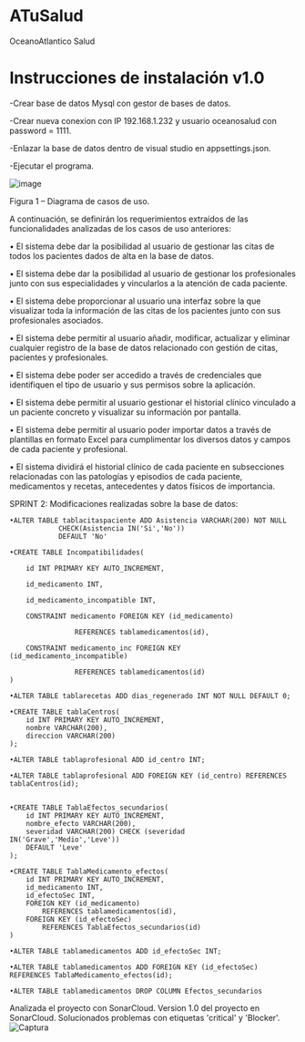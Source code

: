 # ATuSalud
OceanoAtlantico Salud

# Instrucciones de instalación v1.0

-Crear base de datos Mysql con gestor de bases de datos.

-Crear nueva conexion con IP 192.168.1.232  y usuario oceanosalud con password = 1111.

-Enlazar la base de datos dentro de visual studio en appsettings.json.

-Ejecutar el programa.

![image](https://user-images.githubusercontent.com/82440555/118230782-77036900-b48e-11eb-91d9-2a46f6890826.png)


Figura 1 – Diagrama de casos de uso.

A continuación, se definirán los requerimientos extraídos de las funcionalidades analizadas de los casos de uso anteriores:

•	El sistema debe dar la posibilidad al usuario de gestionar las citas de todos los pacientes dados de alta en la base de datos.
 
•	El sistema debe dar la posibilidad al usuario de gestionar los profesionales junto con sus especialidades y vincularlos a la atención de cada paciente.

•	El sistema debe proporcionar al usuario una interfaz sobre la que visualizar toda la información de las citas de los pacientes junto con sus profesionales asociados.

•	El sistema debe permitir al usuario añadir, modificar, actualizar y eliminar cualquier registro de la base de datos relacionado con gestión de citas, pacientes y profesionales.

•	El sistema debe poder ser accedido a través de credenciales que identifiquen el tipo de usuario y sus permisos sobre la aplicación.

•	El sistema debe permitir al usuario gestionar el historial clínico vinculado a un paciente concreto y visualizar su información por pantalla.

•	El sistema debe permitir al usuario poder importar datos a través de plantillas en formato Excel para cumplimentar los diversos datos y campos de cada paciente y profesional.

•	El sistema dividirá el historial clínico de cada paciente en subsecciones relacionadas con las patologías y episodios de cada paciente, medicamentos y recetas, antecedentes y datos físicos de importancia.

SPRINT 2:
Modificaciones realizadas sobre la base de datos:

	•ALTER TABLE tablacitaspaciente ADD Asistencia VARCHAR(200) NOT NULL
				CHECK(Asistencia IN('Si','No'))
				DEFAULT 'No'

	•CREATE TABLE Incompatibilidades(

		id INT PRIMARY KEY AUTO_INCREMENT,

		id_medicamento INT,

		id_medicamento_incompatible INT,

		CONSTRAINT medicamento FOREIGN KEY (id_medicamento) 

					REFERENCES tablamedicamentos(id),

		CONSTRAINT medicamento_inc FOREIGN KEY (id_medicamento_incompatible) 

					REFERENCES tablamedicamentos(id)			
	)

	•ALTER TABLE tablarecetas ADD dias_regenerado INT NOT NULL DEFAULT 0;

	•CREATE TABLE tablaCentros(
		id INT PRIMARY KEY AUTO_INCREMENT,
		nombre VARCHAR(200),
		direccion VARCHAR(200)
	);

	•ALTER TABLE tablaprofesional ADD id_centro INT;
	
	•ALTER TABLE tablaprofesional ADD FOREIGN KEY (id_centro) REFERENCES tablaCentros(id);


	•CREATE TABLE TablaEfectos_secundarios(
		id INT PRIMARY KEY AUTO_INCREMENT,
		nombre_efecto VARCHAR(200),
		severidad VARCHAR(200) CHECK (severidad IN('Grave','Medio','Leve')) 
		DEFAULT 'Leve'
	);

	•CREATE TABLE TablaMedicamento_efectos(
		id INT PRIMARY KEY AUTO_INCREMENT,
		id_medicamento INT,
		id_efectoSec INT,
		FOREIGN KEY (id_medicamento) 
			REFERENCES tablamedicamentos(id),
		FOREIGN KEY (id_efectoSec)
			REFERENCES TablaEfectos_secundarios(id)
	)

	•ALTER TABLE tablamedicamentos ADD id_efectoSec INT;
	
	•ALTER TABLE tablamedicamentos ADD FOREIGN KEY (id_efectoSec) REFERENCES TablaMedicamento_efectos(id);

	•ALTER TABLE tablamedicamentos DROP COLUMN Efectos_secundarios

Analizada el proyecto con SonarCloud. Version 1.0 del proyecto en SonarCloud. Solucionados problemas con etiquetas 'critical' y 'Blocker'.
![Captura](https://user-images.githubusercontent.com/82440555/118233513-49b8ba00-b492-11eb-9a16-0c6b1baeb6f2.JPG)

